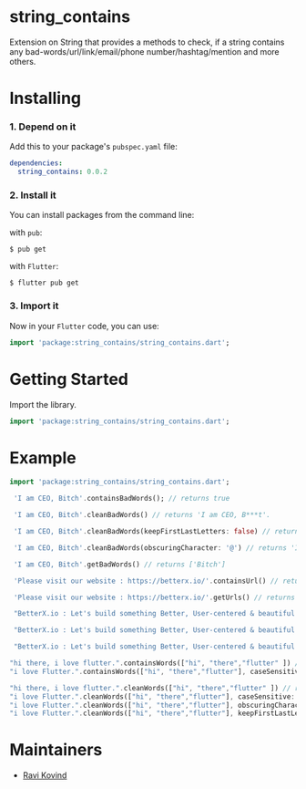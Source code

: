 # string_contains

Extension on String that provides a methods to check, if a string contains any bad-words/url/link/email/phone number/hashtag/mention and more others.

# Installing

### 1. Depend on it

Add this to your package's `pubspec.yaml` file:

```yaml
dependencies:
  string_contains: 0.0.2
```

### 2. Install it

You can install packages from the command line:

with `pub`:

```
$ pub get
```

with `Flutter`:

```
$ flutter pub get
```

### 3. Import it

Now in your `Flutter` code, you can use:

```dart
import 'package:string_contains/string_contains.dart';
```

# Getting Started

Import the library.

```dart
import 'package:string_contains/string_contains.dart';
```

# Example

```dart
import 'package:string_contains/string_contains.dart';
```

```dart
 'I am CEO, Bitch'.containsBadWords(); // returns true

 'I am CEO, Bitch'.cleanBadWords() // returns 'I am CEO, B***t'.

 'I am CEO, Bitch'.cleanBadWords(keepFirstLastLetters: false) // returns 'I am CEO, *****'.

 'I am CEO, Bitch'.cleanBadWords(obscuringCharacter: '@') // returns 'I am CEO, B@@@h'.

 'I am CEO, Bitch'.getBadWords() // returns ['Bitch']

 'Please visit our website : https://betterx.io/'.containsUrl() // returns true

 'Please visit our website : https://betterx.io/'.getUrls() // returns ['https://betterx.io/']

 "BetterX.io : Let's build something Better, User-centered & beautiful together\n for more info contact us at : info@betterx.io".containsEmail() // returns true

 "BetterX.io : Let's build something Better, User-centered & beautiful together\n for more info contact us at : info@betterx.io".getEmails() // returns ['betterx.io']

 "BetterX.io : Let's build something Better, User-centered & beautiful together\n for more info contact us at : info@betterx.io".hideEmails() // returns "BetterX.io : Let's build something Better, User-centered & beautiful together\n for more info contact us at : in**@betterx.io

```

```dart
"hi there, i love flutter.".containsWords(["hi", "there","flutter" ]) // returns true
"i love Flutter.".containsWords(["hi", "there","flutter"], caseSensitive: true) // returns false
```

```dart
"hi there, i love flutter.".cleanWords(["hi", "there","flutter" ]) // returns "**, t***e, i love F*****r."
"i love Flutter.".cleanWords(["hi", "there","flutter"], caseSensitive: true) // returns "i love Flutter."
"i love Flutter.".cleanWords(["hi", "there","flutter"], obscuringCharacter: '#') // returns "i love F#####r."
"i love Flutter.".cleanWords(["hi", "there","flutter"], keepFirstLastLetters: false) // returns "i love *******."
```

# Maintainers
- [Ravi Kovind](https://ravikovind.github.io/)

